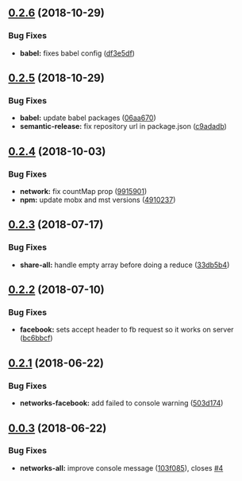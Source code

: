## [0.2.6](https://github.com/frontity/share/compare/v0.2.5...v0.2.6) (2018-10-29)


### Bug Fixes

* **babel:** fixes babel config ([df3e5df](https://github.com/frontity/share/commit/df3e5df))

## [0.2.5](https://github.com/frontity/share/compare/v0.2.4...v0.2.5) (2018-10-29)


### Bug Fixes

* **babel:** update babel packages ([06aa670](https://github.com/frontity/share/commit/06aa670))
* **semantic-release:** fix repository url in package.json ([c9adadb](https://github.com/frontity/share/commit/c9adadb))

## [0.2.4](https://github.com/frontity/share/compare/v0.2.3...v0.2.4) (2018-10-03)


### Bug Fixes

* **network:** fix countMap prop ([9915901](https://github.com/frontity/share/commit/9915901))
* **npm:** update mobx and mst versions ([4910237](https://github.com/frontity/share/commit/4910237))

## [0.2.3](https://github.com/frontity/share/compare/v0.2.2...v0.2.3) (2018-07-17)


### Bug Fixes

* **share-all:** handle empty array before doing a reduce ([33db5b4](https://github.com/frontity/share/commit/33db5b4))

## [0.2.2](https://github.com/frontity/share/compare/v0.2.1...v0.2.2) (2018-07-10)


### Bug Fixes

* **facebook:** sets accept header to fb request so it works on server ([bc6bbcf](https://github.com/frontity/share/commit/bc6bbcf))

## [0.2.1](https://github.com/frontity/share/compare/v0.2.0...v0.2.1) (2018-06-22)


### Bug Fixes

* **networks-facebook:** add failed to console warning ([503d174](https://github.com/frontity/share/commit/503d174))

## [0.0.3](https://github.com/frontity/share/compare/v0.0.2...v0.0.3) (2018-06-22)


### Bug Fixes

* **networks-all:** improve console message ([103f085](https://github.com/frontity/share/commit/103f085)), closes [#4](https://github.com/frontity/share/issues/4)
